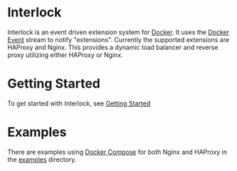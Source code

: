 # Interlock
Interlock is an event driven extension system for [Docker](https://www.docker.com).
It uses the [Docker Event](https://docs.docker.com/engine/reference/api/docker_remote_api/#docker-events) stream to notify "extensions".  Currently the supported extensions
are HAProxy and Nginx.  This provides a dynamic load balancer and reverse proxy
utilizing either HAProxy or Nginx.

# Getting Started
To get started with Interlock, see [Getting Started](getting_started.md)

# Examples
There are examples using [Docker Compose](https://docs.docker.com/compose/)
for both Nginx and HAProxy in the [examples](examples) directory.

